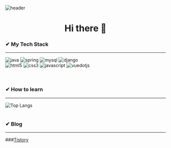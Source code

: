 ![header](https://capsule-render.vercel.app/api?type=waving&color=auto&height=300&section=header&text=Sang%20Hyun%20Moon%20%20%20%20%20%20%20%20%20&fontSize=90)

<center><h1>Hi there</> 👋</center>

### ✔ My Tech Stack
---
<!-- Oracle의 요청으로 Java 로고가 Simple Icons에서 삭제되었기에 대신 OpenJDK의 로고를 사용 -->
![java](https://img.shields.io/badge/java-ffffff.svg?&style=for-the-badge&logo=openjdk&logoColor=black)
![spring](https://img.shields.io/badge/spring-6DB33F.svg?&style=for-the-badge&logo=spring&logoColor=white)
![mysql](https://img.shields.io/badge/mysql-4479A1.svg?&style=for-the-badge&logo=mysql&logoColor=white)
![django](https://img.shields.io/badge/django-092E20.svg?&style=for-the-badge&logo=django&logoColor=white)<br>
![html5](https://img.shields.io/badge/html5-E34F26.svg?&style=for-the-badge&logo=html5&logoColor=white)
![css3](https://img.shields.io/badge/css3-1572B6.svg?&style=for-the-badge&logo=css3&logoColor=white)
![javascript](https://img.shields.io/badge/javascript-F7DF1E.svg?&style=for-the-badge&logo=javascript&logoColor=white)
![vuedotjs](https://img.shields.io/badge/vue.js-4FC08D.svg?&style=for-the-badge&logo=vuedotjs&logoColor=white)  
<br><br>

### ✔ How to learn
---
![Top Langs](https://github-readme-stats.vercel.app/api/top-langs/?username=MSH0512)
<br><br>
### ✔ Blog
---
###[Tistory](https://msh103.tistory.com/category)


